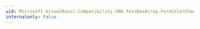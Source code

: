 ```yaml
---
uid: Microsoft.VisualBasic.Compatibility.VB6.TextBoxArray.ForeColorChanged
internalonly: False
---
```

